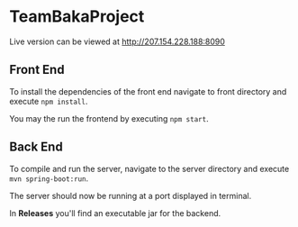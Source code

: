 # TeamBakaProject

Live version can be viewed at http://207.154.228.188:8090

## Front End

To install the dependencies of the front end navigate to front directory and execute `npm install`.

You may the run the frontend by executing `npm start`.

## Back End

To compile and run the server, navigate to the server directory and execute `mvn spring-boot:run`.

The server should now be running at a port displayed in terminal.

In **Releases** you'll find an executable jar for the backend.
